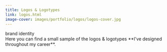 ```yaml
---
title: Logos & Logotypes
link: logos.html
image-cover: images/portfolio/logos/logos-cover.jpg
---
```

<div class="skills">
  <span class="skill">brand identity</span>
</div>
Here you can find a small sample of the logos & logotypes **I've designed throughout my career**.
